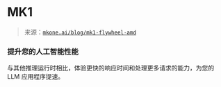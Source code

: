 <!--yml

类别：未分类

日期：2024 年 05 月 27 日 14:37:15

-->

# MK1

> 来源：[`mkone.ai/blog/mk1-flywheel-amd`](https://mkone.ai/blog/mk1-flywheel-amd)

### 提升您的人工智能性能

与其他推理运行时相比，体验更快的响应时间和处理更多请求的能力，为您的 LLM 应用程序提速。
